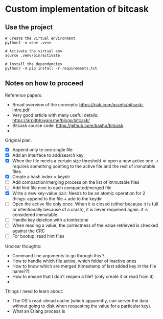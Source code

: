 # Custom implementation of bitcask

## Use the project

```shell
# Create the virtual environment
python3 -m venv .venv

# Activate the virtual env
source .venv/bin/activate

# Install the dependencies
python3 -m pip install -r requirements.txt
```

## Notes on how to proceed

Reference papers:
- Broad overview of the concepts: https://riak.com/assets/bitcask-intro.pdf
- Very good article with many useful details: https://arpitbhayani.me/blogs/bitcask/
- Bitcask source code: https://github.com/basho/bitcask
- 

Original plan:
- [x] Append only to one single file
- [x] Add an interface to add/search key
- [x] When the file meets a certain size threshold => open a new active one 
  -> requires something pointing to the active file and the rest of immutable files 
- [x] Create a hash index = keydir 
- [ ] Add compaction/merging process on the list of immutable files
- [ ] Add hint file next to each compacted/merged file
- [x] Write a new key-value pair: Needs to be an atomic operation for 2 things: append to the file + add to the keydir
- [ ] Open the active file only once. When it is closed (either because it is full or intentionally because of a crash), it is never reopened again: it is considered immutable.
- [ ] Handle key deletion with a tombstone
- [ ] When reading a value, the correctness of the value retrieved is checked against the CRC
- [ ] For bootup: read hint files

Unclear thoughts:
- Command line arguments to go through this ?
- How to handle which file active, which folder of inactive ones
- How to know which are merged (timestamp of last added key in the file name??)
- How to ensure that I don't reopen a file? (only create it or read from it)
- 

Things I need to learn about:
- The OS's read-ahead cache (which apparently, can server the data without going to disk when requesting the value for a particular key).
- What an Erlang process is
